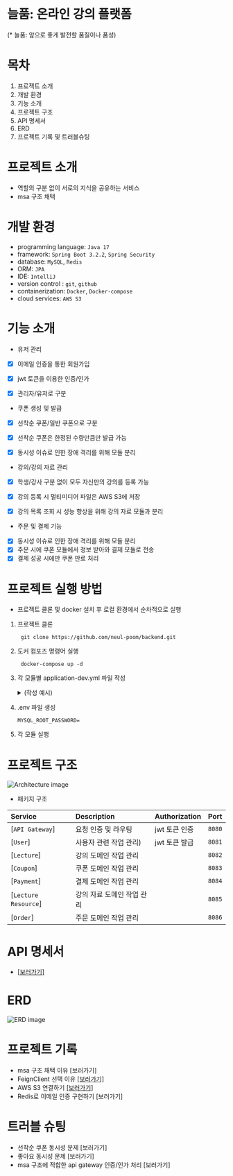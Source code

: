 # 늘품: 온라인 강의 플랫폼
(* 늘품: 앞으로 좋게 발전할 품질이나 품성)

# 목차
1. 프로젝트 소개
2. 개발 환경
3. 기능 소개
4. 프로젝트 구조
5. API 명세서
6. ERD
7. 프로젝트 기록 및 트러블슈팅

# 프로젝트 소개
- 역할의 구분 없이 서로의 지식을 공유하는 서비스
- msa 구조 채택

# 개발 환경
- programming language: `Java 17`
- framework: `Spring Boot 3.2.2`, `Spring Security`
- database: `MySQL`, `Redis`
- ORM: `JPA`
- IDE: `IntelliJ`
- version control : `git`, `github`
- containerization: `Docker`, `Docker-compose`
- cloud services: `AWS S3`

# 기능 소개
- 유저 관리
- [x] 이메일 인증을 통한 회원가입
- [x] jwt 토큰을 이용한 인증/인가
- [x] 관리자/유저로 구분


- 쿠폰 생성 및 발급
- [x] 선착순 쿠폰/일반 쿠폰으로 구분
- [x] 선착순 쿠폰은 한정된 수량만큼만 발급 가능
- [x] 동시성 이슈로 인한 장애 격리를 위해 모듈 분리


- 강의/강의 자료 관리
- [x] 학생/강사 구분 없이 모두 자신만의 강의를 등록 가능
- [x] 강의 등록 시 멀티미디어 파일은 AWS S3에 저장
- [x] 강의 목록 조회 시 성능 향상을 위해 강의 자료 모듈과 분리


- 주문 및 결제 기능
- [x] 동시성 이슈로 인한 장애 격리를 위해 모듈 분리
- [x] 주문 시에 쿠폰 모듈에서 정보 받아와 결제 모듈로 전송
- [x] 결제 성공 시에만 쿠폰 만료 처리

# 프로젝트 실행 방법
- 프로젝트 클론 및 docker 설치 후 로컬 환경에서 순차적으로 실행
1. 프로젝트 클론

   ```
    git clone https://github.com/neul-poom/backend.git
    ```


2. 도커 컴포즈 명령어 실행

   ```
    docker-compose up -d
   ```

3. 각 모듈별 application-dev.yml 파일 작성
   <details>
   <summary>(작성 예시)</summary>

   ```yaml
   server:
     port: 

   spring:
     config:
       activate:
         on-profile: 
     jwt:
       secret: 
       access-token-valid-time: 
       refresh-token-valid-time: 
       expiration: 
       header: 
       prefix: 
     
   datasource:
     url: 
     username: 
     password: 
     driver-class-name: 
   
   jpa:
     hibernate:
       ddl-auto: 
   
   data:
     redis:
       port: 
       host: 
   
   mail:
     host: 
     port: 
     username: 
     password: 
     auth-code-expiration-millis: 
     properties:
       mail:
         smtp:
           starttls:
             enable: 
             required: 
           auth: 
           connectiontimeout: 
           timeout: 
           writetimeout: 
      </details>
    ```

   
  
4. .env 파일 생성
   ```
   MYSQL_ROOT_PASSWORD=
   ```
   
5. 각 모듈 실행

# 프로젝트 구조
![Architecture image](./img/architecture.png)

- 패키지 구조

| Service	             | Description	    | Authorization	 | Port   |
|:---------------------|:----------------|:---------------|:-------|
| [`API Gateway`]      | 요청 인증 및 라우팅     | jwt 토큰 인증      | `8080` |
| [`User`]             | 사용자 관련 작업 관리)   | jwt 토큰 발급      | `8081` |
| [`Lecture`]          | 강의 도메인 작업 관리    |                | `8082` |
| [`Coupon`]           | 쿠폰 도메인 작업 관리    |                | `8083` |
| [`Payment`]          | 결제 도메인 작업 관리    |                | `8084` |
| [`Lecture Resource`] | 강의 자료 도메인 작업 관리 |                | `8085` |
| [`Order`]            | 주문 도메인 작업 관리    |                | `8086` |


# API 명세서
- [[보러가기]](https://documenter.getpostman.com/view/28398906/2sA3kSn2om)

# ERD
![ERD image](./img/erd.png)

# 프로젝트 기록
- msa 구조 채택 이유 [보러가기]
- FeignClient 선택 이유 [[보러가기]](https://cod2048.tistory.com/43)
- AWS S3 연결하기 [[보러가기]](https://cod2048.tistory.com/44)
- Redis로 이메일 인증 구현하기 [보러가기]

# 트러블 슈팅
- 선착순 쿠폰 동시성 문제 [보러가기]
- 좋아요 동시성 문제 [보러가기]
- msa 구조에 적합한 api gateway 인증/인가 처리 [보러가기]
